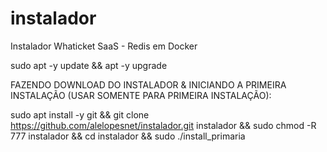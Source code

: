 # instalador
Instalador Whaticket SaaS - Redis em Docker

sudo apt -y update && apt -y upgrade

FAZENDO DOWNLOAD DO INSTALADOR & INICIANDO A PRIMEIRA INSTALAÇÃO (USAR SOMENTE PARA PRIMEIRA INSTALAÇÃO):

sudo apt install -y git && git clone https://github.com/alelopesnet/instalador.git instalador && sudo chmod -R 777 instalador  && cd instalador  && sudo ./install_primaria
